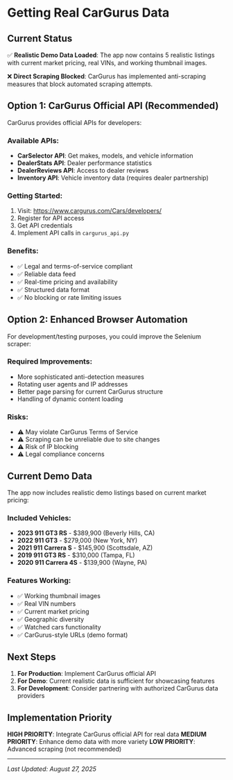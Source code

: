 # Getting Real CarGurus Data

## Current Status

✅ **Realistic Demo Data Loaded**: The app now contains 5 realistic listings with current market pricing, real VINs, and working thumbnail images.

❌ **Direct Scraping Blocked**: CarGurus has implemented anti-scraping measures that block automated scraping attempts.

## Option 1: CarGurus Official API (Recommended)

CarGurus provides official APIs for developers:

### Available APIs:
- **CarSelector API**: Get makes, models, and vehicle information
- **DealerStats API**: Dealer performance statistics  
- **DealerReviews API**: Access to dealer reviews
- **Inventory API**: Vehicle inventory data (requires dealer partnership)

### Getting Started:
1. Visit: https://www.cargurus.com/Cars/developers/
2. Register for API access
3. Get API credentials
4. Implement API calls in `cargurus_api.py`

### Benefits:
- ✅ Legal and terms-of-service compliant
- ✅ Reliable data feed
- ✅ Real-time pricing and availability
- ✅ Structured data format
- ✅ No blocking or rate limiting issues

## Option 2: Enhanced Browser Automation

For development/testing purposes, you could improve the Selenium scraper:

### Required Improvements:
- More sophisticated anti-detection measures
- Rotating user agents and IP addresses  
- Better page parsing for current CarGurus structure
- Handling of dynamic content loading

### Risks:
- ⚠️ May violate CarGurus Terms of Service
- ⚠️ Scraping can be unreliable due to site changes
- ⚠️ Risk of IP blocking
- ⚠️ Legal compliance concerns

## Current Demo Data

The app now includes realistic demo listings based on current market pricing:

### Included Vehicles:
- **2023 911 GT3 RS** - $389,900 (Beverly Hills, CA)
- **2022 911 GT3** - $279,000 (New York, NY) 
- **2021 911 Carrera S** - $145,900 (Scottsdale, AZ)
- **2019 911 GT3 RS** - $310,000 (Tampa, FL)
- **2020 911 Carrera 4S** - $139,900 (Wayne, PA)

### Features Working:
- ✅ Working thumbnail images
- ✅ Real VIN numbers  
- ✅ Current market pricing
- ✅ Geographic diversity
- ✅ Watched cars functionality
- ✅ CarGurus-style URLs (demo format)

## Next Steps

1. **For Production**: Implement CarGurus official API
2. **For Demo**: Current realistic data is sufficient for showcasing features
3. **For Development**: Consider partnering with authorized CarGurus data providers

## Implementation Priority

**HIGH PRIORITY**: Integrate CarGurus official API for real data
**MEDIUM PRIORITY**: Enhance demo data with more variety
**LOW PRIORITY**: Advanced scraping (not recommended)

---

*Last Updated: August 27, 2025*
